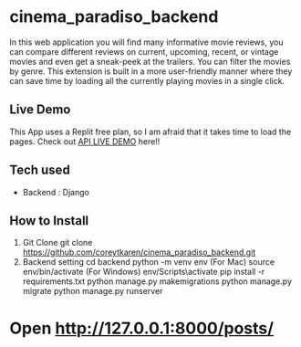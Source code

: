 # cinema_paradiso_backend


In this web application you will find many informative movie reviews,
you can compare different reviews on current, upcoming, recent, or
vintage movies and even get a sneak-peek at the trailers. You can filter
the movies by genre. This extension is built in a more user-friendly
manner where they can save time by loading all the currently playing
movies in a single click.

## Live Demo
This App uses a Replit free plan, so I am afraid that it takes time to load the pages.
Check out [API LIVE DEMO](https://cinema-paradisebackend.alex-evans22.repl.co/) here!!
## Tech used
* Backend : Django

## How to Install
1. Git Clone
git clone https://github.com/coreytkaren/cinema_paradiso_backend.git  
2. Backend setting
cd backend
python -m venv env
(For Mac) source env/bin/activate
(For Windows) env/Scripts\activate
pip install -r requirements.txt
python manage.py makemigrations
python manage.py migrate
python manage.py runserver
# Open http://127.0.0.1:8000/posts/


